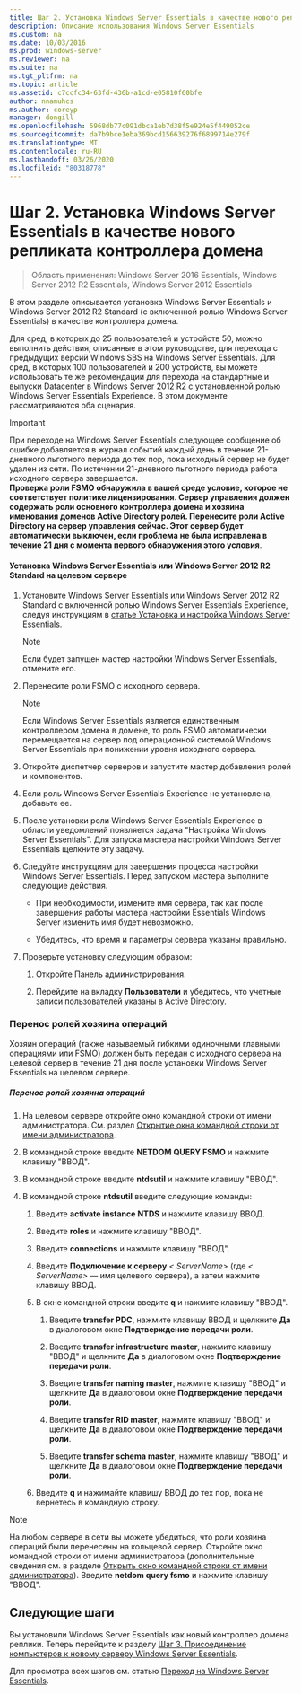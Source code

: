 ```yaml
---
title: Шаг 2. Установка Windows Server Essentials в качестве нового репликата контроллера домена
description: Описание использования Windows Server Essentials
ms.custom: na
ms.date: 10/03/2016
ms.prod: windows-server
ms.reviewer: na
ms.suite: na
ms.tgt_pltfrm: na
ms.topic: article
ms.assetid: c7ccfc34-63fd-436b-a1cd-e05810f60bfe
author: nnamuhcs
ms.author: coreyp
manager: dongill
ms.openlocfilehash: 5968db77c091dbca1eb7d38f5e924e5f449052ce
ms.sourcegitcommit: da7b9bce1eba369bcd156639276f6899714e279f
ms.translationtype: MT
ms.contentlocale: ru-RU
ms.lasthandoff: 03/26/2020
ms.locfileid: "80318778"
---
```

# <a name="step-2-install-windows-server-essentials-as-a-new-replica-domain-controller"></a>Шаг 2. Установка Windows Server Essentials в качестве нового репликата контроллера домена

>Область применения: Windows Server 2016 Essentials, Windows Server 2012 R2 Essentials, Windows Server 2012 Essentials

В этом разделе описывается установка Windows Server Essentials и Windows Server 2012 R2 Standard (с включенной ролью Windows Server Essentials) в качестве контроллера домена.  
  
 Для сред, в которых до 25 пользователей и устройств 50, можно выполнить действия, описанные в этом руководстве, для перехода с предыдущих версий Windows SBS на Windows Server Essentials. Для сред, в которых 100 пользователей и 200 устройств, вы можете использовать те же рекомендации для перехода на стандартные и выпуски Datacenter в Windows Server 2012 R2 с установленной ролью Windows Server Essentials Experience. В этом документе рассматриваются оба сценария.  
  
> [!IMPORTANT]
>  При переходе на Windows Server Essentials следующее сообщение об ошибке добавляется в журнал событий каждый день в течение 21-дневного льготного периода до тех пор, пока исходный сервер не будет удален из сети. По истечении 21-дневного льготного периода работа исходного сервера завершается. <br> **Проверка роли FSMO обнаружила в вашей среде условие, которое не соответствует политике лицензирования. Сервер управления должен содержать роли основного контроллера домена и хозяина именования доменов Active Directory ролей. Перенесите роли Active Directory на сервер управления сейчас. Этот сервер будет автоматически выключен, если проблема не была исправлена в течение 21 дня с момента первого обнаружения этого условия**.   
  
#### <a name="install-windows-server-essentials-or-windows-server-2012-r2-standard-on-the-destination-server"></a>Установка Windows Server Essentials или Windows Server 2012 R2 Standard на целевом сервере  
  
1.  Установите Windows Server Essentials или Windows Server 2012 R2 Standard с включенной ролью Windows Server Essentials Experience, следуя инструкциям в [статье Установка и настройка Windows Server Essentials](../install/Install-and-Configure-Windows-Server-Essentials-or-Windows-Server-Essentials-Experience.md).  
  
    > [!NOTE]
    >  Если будет запущен мастер настройки Windows Server Essentials, отмените его.  
  
2.  Перенесите роли FSMO с исходного сервера.  
  
    > [!NOTE]
    >  Если Windows Server Essentials является единственным контроллером домена в домене, то роль FSMO автоматически перемещается на сервер под операционной системой Windows Server Essentials при понижении уровня исходного сервера.  
  
3.  Откройте диспетчер серверов и запустите мастер добавления ролей и компонентов.  
  
4.  Если роль Windows Server Essentials Experience не установлена, добавьте ее.  
  
5.  После установки роли Windows Server Essentials Experience в области уведомлений появляется задача "Настройка Windows Server Essentials". Для запуска мастера настройки Windows Server Essentials щелкните эту задачу.  
  
6.  Следуйте инструкциям для завершения процесса настройки Windows Server Essentials. Перед запуском мастера выполните следующие действия.  
  
    -   При необходимости, измените имя сервера, так как после завершения работы мастера настройки Essentials Windows Server изменить имя будет невозможно.  
  
    -   Убедитесь, что время и параметры сервера указаны правильно.  
  
7.  Проверьте установку следующим образом:  
  
    1.  Откройте Панель администрирования.  
  
    2.  Перейдите на вкладку **Пользователи** и убедитесь, что учетные записи пользователей указаны в Active Directory.  
  
### <a name="transfer-the-operations-master-roles"></a>Перенос ролей хозяина операций  
 Хозяин операций (также называемый гибкими одиночными главными операциями или FSMO) должен быть передан с исходного сервера на целевой сервер в течение 21 дня после установки Windows Server Essentials на целевом сервере.  
  
##### <a name="to-transfer-the-operations-master-roles"></a>Перенос ролей хозяина операций  
  
1.  На целевом сервере откройте окно командной строки от имени администратора. См. раздел [Открытие окна командной строки от имени администратора](https://technet.microsoft.com/library/cc947813\(v=WS.10\).aspx).  
  
2.  В командной строке введите **NETDOM QUERY FSMO** и нажмите клавишу "ВВОД".  
  
3.  В командной строке введите **ntdsutil** и нажмите клавишу "ВВОД".  
  
4.  В командной строке  **ntdsutil** введите следующие команды:  
  
    1.  Введите **activate instance NTDS** и нажмите клавишу ВВОД.  
  
    2.  Введите **roles** и нажмите клавишу "ВВОД".  
  
    3.  Введите **connections** и нажмите клавишу "ВВОД".  
  
    4.  Введите **Подключение к серверу** *< ServerName\>* (где *< ServerName\>* — имя целевого сервера), а затем нажмите клавишу ВВОД.  
  
    5.  В окне командной строки введите **q** и нажмите клавишу "ВВОД".  
  
        1.  Введите **transfer PDC**, нажмите клавишу ВВОД и щелкните **Да** в диалоговом окне **Подтверждение передачи роли**.  
  
        2.  Введите **transfer infrastructure master**, нажмите клавишу "ВВОД" и щелкните **Да** в диалоговом окне **Подтверждение передачи роли**.  
  
        3.  Введите **transfer naming master**, нажмите клавишу "ВВОД" и щелкните **Да** в диалоговом окне **Подтверждение передачи роли**.  
  
        4.  Введите **transfer RID master**, нажмите клавишу "ВВОД" и щелкните **Да** в диалоговом окне **Подтверждение передачи роли**.  
  
        5.  Введите **transfer schema master**, нажмите клавишу "ВВОД" и щелкните **Да** в диалоговом окне **Подтверждение передачи роли**.  
  
    6.  Введите **q** и нажимайте клавишу ВВОД до тех пор, пока не вернетесь в командную строку.  
  
> [!NOTE]
>  На любом сервере в сети вы можете убедиться, что роли хозяина операций были перенесены на кольцевой сервер. Откройте окно командной строки от имени администратора (дополнительные сведения см. в разделе [Открыть окно командной строки от имени администратора](https://technet.microsoft.com/library/cc947813\(v=WS.10\).aspx)). Введите **netdom query fsmo** и нажмите клавишу "ВВОД".  
  
## <a name="next-steps"></a>Следующие шаги  
 Вы установили Windows Server Essentials как новый контроллер домена реплики. Теперь перейдите к разделу [Шаг 3. Присоединение компьютеров к новому серверу Windows Server Essentials](Step-3--Join-computers-to-the-new-Windows-Server-Essentials-server.md).  
  
Для просмотра всех шагов см. статью [Переход на Windows Server Essentials](Migrate-from-Previous-Versions-to-Windows-Server-Essentials-or-Windows-Server-Essentials-Experience.md).

